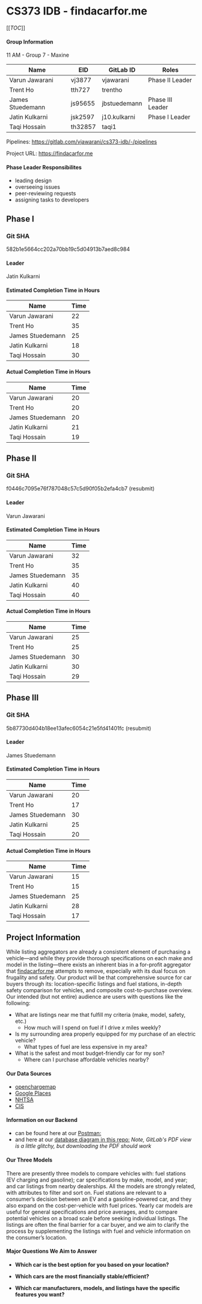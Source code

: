 # CS373 IDB - findacarfor.me

[[_TOC_]]

#### Group Information
11 AM - Group 7 - Maxine

| Name              |   EID     | GitLab ID     | Roles
| ------            |  ------   |  ------       | ------
| Varun Jawarani    | vj3877    | vjawarani     | Phase II Leader
| Trent Ho          | tth727    | trentho       |
| James Stuedemann  | js95655   | jbstuedemann  | Phase III Leader
| Jatin Kulkarni    | jsk2597   | j10.kulkarni  | Phase I Leader
| Taqi Hossain      | th32857   | taqi1         |

Pipelines: https://gitlab.com/vjawarani/cs373-idb/-/pipelines

Project URL: https://findacarfor.me

#### Phase Leader Responsibilites
 - leading design
 - overseeing issues
 - peer-reviewing requests
 - assigning tasks to developers

## Phase I

### Git SHA
582b1e5664cc202a70bb19c5d04913b7aed8c984

#### Leader

Jatin Kulkarni

#### Estimated Completion Time in Hours

| Name              |   Time    |
| ------            |  ------   |
| Varun Jawarani    | 22        |
| Trent Ho          | 35        |
| James Stuedemann  | 25        |
| Jatin Kulkarni    | 18        |
| Taqi Hossain      | 30        |

#### Actual Completion Time in Hours

| Name              |   Time    |
| ------            |  ------   |
| Varun Jawarani    | 20        |
| Trent Ho          | 20        |
| James Stuedemann  | 20        |
| Jatin Kulkarni    | 21        |
| Taqi Hossain      | 19        |      


## Phase II
### Git SHA
f0446c7095e76f787048c57c5d90f05b2efa4cb7 (resubmit)

#### Leader

Varun Jawarani

#### Estimated Completion Time in Hours

| Name              |   Time    |
| ------            |  ------   |
| Varun Jawarani    | 32        |
| Trent Ho          | 35        |
| James Stuedemann  | 35        |
| Jatin Kulkarni    | 40        |
| Taqi Hossain      | 40        |

#### Actual Completion Time in Hours

| Name              |   Time    |
| ------            |  ------   |
| Varun Jawarani    | 25        |
| Trent Ho          | 25        |
| James Stuedemann  | 30        |
| Jatin Kulkarni    | 30        |
| Taqi Hossain      | 29        |   


## Phase III
### Git SHA

5b87730d404b18ee13afec6054c21e5fd41401fc (resubmit)

#### Leader

James Stuedemann

#### Estimated Completion Time in Hours

| Name              |   Time    |
| ------            |  ------   |
| Varun Jawarani    | 20        |
| Trent Ho          | 17        |
| James Stuedemann  | 30        |
| Jatin Kulkarni    | 25        |
| Taqi Hossain      | 20        |

#### Actual Completion Time in Hours

| Name              |   Time    |
| ------            |  ------   |
| Varun Jawarani    | 15        |
| Trent Ho          | 15        |
| James Stuedemann  | 25        |
| Jatin Kulkarni    | 28        |
| Taqi Hossain      | 17        |   

## Project Information

While listing aggregators are already a consistent element of purchasing a vehicle—and while they provide thorough specifications on each make and model in the listing—there exists an inherent bias in a for-profit aggregator that [findacarfor.me](https://findacarfor.me) attempts to remove, especially with its dual focus on frugality and safety. Our product will be that comprehensive source for car buyers through its: location-specific listings and fuel stations, in-depth safety comparison for vehicles, and composite cost-to-purchase overview. Our intended (but not entire) audience are users with questions like the following:
- What are listings near me that fulfill my criteria (make, model, safety, etc.)
    - How much will I spend on fuel if I drive *x* miles weekly?
- Is my surrounding area properly equipped for my purchase of an electric vehicle?
    - What types of fuel are less expensive in my area?
- What is the safest and most budget-friendly car for my son?
    - Where can I purchase affordable vehicles nearby?

#### Our Data Sources

- [openchargemap](https://openchargemap.org/site/develop/api#/)
- [Google Places](https://developers.google.com/maps/documentation/places/web-service/cloud-setup)
- [NHTSA](https://vpic.nhtsa.dot.gov/api/)
- [CIS](http://autodealerdata.com/)


#### Information on our Backend
- can be found here at our [Postman:](https://documenter.getpostman.com/view/23628441/2s83tJGqha) 
- and here at our [database diagram in this repo:](https://gitlab.com/vjawarani/cs373-idb/-/blob/f6b1aa076b827b370981c6e0f98836ea48704364/database_diagram.pdf) *Note, GitLab's PDF view is a little glitchy, but downloading the PDF should work*

#### Our Three Models

There are presently three models to compare vehicles with: fuel stations (EV charging and gasoline); car specifications by make, model, and year; and car listings from nearby dealerships. All the models are strongly related, with attributes to filter and sort on. Fuel stations are relevant to a consumer’s decision between an EV and a gasoline-powered car, and they also expand on the cost-per-vehicle with fuel prices. Yearly car models are useful for general specifications and price averages, and to compare potential vehicles on a broad scale before seeking individual listings. The listings are often the final barrier for a car buyer, and we aim to clarify the process by supplementing the listings with fuel and vehicle information on the consumer’s location.

#### Major Questions We Aim to Answer

- **Which car is the best option for you based on your location?**

- **Which cars are the most financially stable/efficient?**

- **Which car manufacturers, models, and listings have the specific features you want?**

